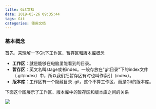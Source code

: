 ```yaml
---
title: Git文档
date: 2019-05-26 09:35:44
tags: Git
categories: 使用文档
---
```


### 基本概念

首先，来理解一下Git下工作区、暂存区和版本库概念

+ **工作区**：就是能够在电脑里能看到的目录。
+ **暂存区**：英文名叫stage或者index。一般存放在"git目录"下的index文件（.git/index）中，所以我们把暂存区有时也叫作索引（index）。
+ **版本库**：工作区有一个隐藏目录 .git，这个不算工作区，而是Git的版本库。

下面这个图展示了工作区、版本库中的暂存区和版本库之间的关系

![](./201609291519223166.png)